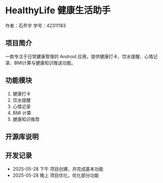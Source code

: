 # HealthyLife 健康生活助手
作者：石乔宇
学号：42311183

## 项目简介
一款专注于日常健康管理的 Android 应用，提供健康打卡、饮水提醒、心情记录、BMI计算与健康知识推送功能。

## 功能模块
1. 健康打卡
2. 饮水提醒
3. 心情记录
4. BMI 计算
5. 健康知识推荐

##  开源库说明

## 开发记录
- 2025-05-28 下午 项目创建，并完成基本功能
- 2025-05-28 晚上 项目优化，优化部分功能
